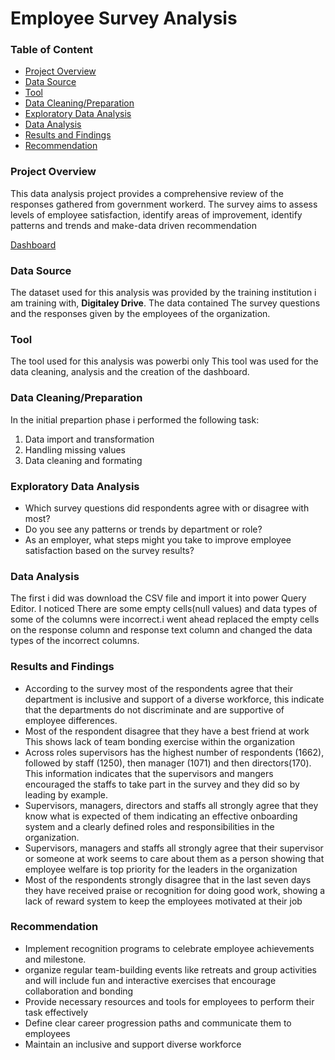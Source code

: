 # Employee Survey Analysis

### Table of Content
- [Project Overview](#project-overview)
- [Data Source](#data-source)
- [Tool](#tool)
- [Data Cleaning/Preparation](#data-cleaning/preparation)
- [Exploratory Data Analysis](#exploratory-Data-Analysis)
- [Data Analysis](#data-analysis)
- [Results and Findings](#Results-and-Findings)
- [Recommendation](#recommendation)

### Project Overview

This data analysis project provides a comprehensive review of the responses gathered from government workerd. The survey aims to assess levels of employee satisfaction, identify areas of improvement, identify patterns and trends and make-data driven recommendation

[Dashboard](https://github.com/user-attachments/assets/75a0076b-998e-44b4-9e19-7b4ea3455bd1)

### Data Source

The dataset used for this analysis was provided by the training institution i am training with, **Digitaley Drive**. The data contained The survey questions and the responses given by the employees of the organization. 

### Tool

The tool used  for this analysis was powerbi only 
This tool was used for the data cleaning, analysis and the creation of the dashboard.

### Data Cleaning/Preparation 

In the initial prepartion phase i performed the following task:
1. Data import and transformation
2. Handling missing values
3. Data cleaning and formating

### Exploratory Data Analysis

- Which survey questions did respondents agree with or disagree with most?
- Do you see any patterns or trends by department or role?
- As an employer, what steps might you take to improve employee satisfaction based on the survey
results?

### Data Analysis

The first i did was download the CSV file and import it into power Query Editor. I noticed There are some empty cells(null values) and data types of some of the columns were incorrect.i went ahead replaced the  empty cells on the response column and response text column and changed the data types of the incorrect columns.

### Results and Findings

- According to the survey most of the  respondents  agree  that their department is inclusive and support of a diverse workforce, this indicate that the departments do not discriminate and are supportive of employee differences.
- Most of the  respondent disagree that they have a best friend at work This shows lack of team bonding exercise within the organization
- Across roles supervisors has the highest number of respondents (1662), followed by  staff (1250), then manager (1071) and then directors(170). This information indicates that the supervisors and mangers encouraged the staffs to take part in the survey and they did so by leading by example.
- Supervisors, managers, directors and staffs all strongly agree that they know what is expected of them indicating an effective onboarding system and a clearly defined roles and responsibilities in the organization.
- Supervisors, managers and staffs all strongly agree that their supervisor or someone at work seems to care about them as a person showing that employee welfare is top priority for the leaders in the organization
- Most of the respondents strongly disagree that in the last seven days they have received praise or recognition for doing good work, showing a lack of reward system to keep the employees motivated at their job

### Recommendation

- Implement recognition programs to celebrate employee achievements and milestone.
- organize regular team-building events like retreats and group activities and will include fun and interactive exercises that encourage collaboration and bonding
- Provide necessary resources and tools for employees to perform their task effectively
- Define clear career progression paths and communicate them to employees
- Maintain an inclusive and support diverse workforce


